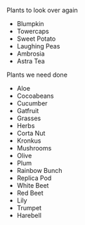 Plants to look over again
- Blumpkin
- Towercaps
- Sweet Potato
- Laughing Peas
- Ambrosia
- Astra Tea

Plants we need done
 - Aloe
 - Cocoabeans
 - Cucumber
 - Gatfruit
 - Grasses
 - Herbs
 - Corta Nut
 - Kronkus
 - Mushrooms
 - Olive
 - Plum
 - Rainbow Bunch
 - Replica Pod
 - White Beet
 - Red Beet
 - Lily
 - Trumpet
 - Harebell
